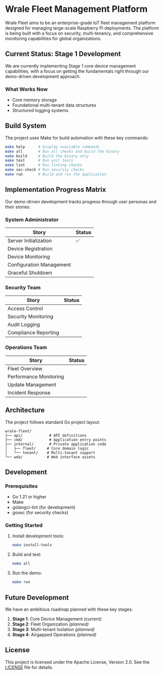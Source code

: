 # Wrale Fleet Management Platform

Wrale Fleet aims to be an enterprise-grade IoT fleet management platform designed for managing large-scale Raspberry Pi deployments. The platform is being built with a focus on security, multi-tenancy, and comprehensive monitoring capabilities for global organizations.

## Current Status: Stage 1 Development

We are currently implementing Stage 1 core device management capabilities, with a focus on getting the fundamentals right through our demo-driven development approach.

### What Works Now

- Core memory storage
- Foundational multi-tenant data structures
- Structured logging systems

## Build System

The project uses Make for build automation with these key commands:

```bash
make help      # Display available commands
make all       # Run all checks and build the binary
make build     # Build the binary only
make test      # Run unit tests
make lint      # Run linting checks
make sec-check # Run security checks
make run       # Build and run the application
```

## Implementation Progress Matrix

Our demo-driven development tracks progress through user personas and their stories:

### System Administrator
| Story                    | Status |
|--------------------------|--------|
| Server Initialization    | :white_check_mark: |
| Device Registration      |        |
| Device Monitoring        |        |
| Configuration Management |        |
| Graceful Shutdown        |        |

### Security Team
| Story                    | Status |
|-------------------------|--------|
| Access Control          |        |
| Security Monitoring     |        |
| Audit Logging           |        |
| Compliance Reporting    |        |

### Operations Team
| Story                    | Status |
|-------------------------|--------|
| Fleet Overview          |        |
| Performance Monitoring  |        |
| Update Management       |        |
| Incident Response       |        |

## Architecture

The project follows standard Go project layout:

```
wrale-fleet/
├── api/            # API definitions
├── cmd/            # Application entry points
├── internal/       # Private application code
│   ├── fleet/     # Core domain logic
│   └── tenant/    # Multi-tenant support
└── web/           # Web interface assets
```

## Development

### Prerequisites

- Go 1.21 or higher
- Make
- golangci-lint (for development)
- gosec (for security checks)

### Getting Started

1. Install development tools:
   ```bash
   make install-tools
   ```

2. Build and test:
   ```bash
   make all
   ```

3. Run the demo:
   ```bash
   make run
   ```

## Future Development

We have an ambitious roadmap planned with these key stages:

1. **Stage 1**: Core Device Management _(current)_
2. **Stage 2**: Fleet Organization _(planned)_
3. **Stage 3**: Multi-tenant Isolation _(planned)_
4. **Stage 4**: Airgapped Operations _(planned)_

## License

This project is licensed under the Apache License, Version 2.0. See the [LICENSE](LICENSE) file for details.
